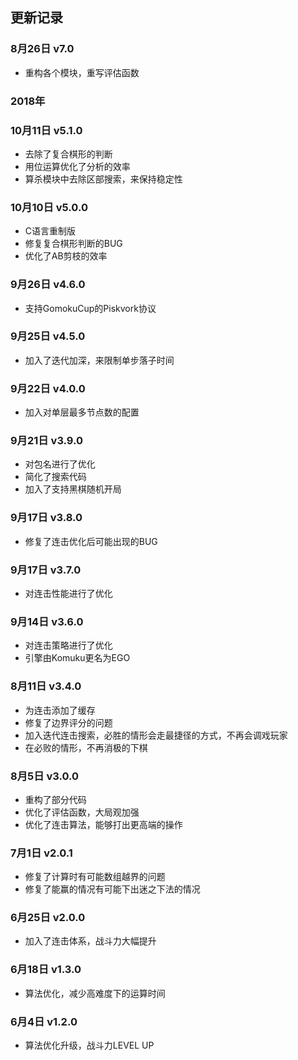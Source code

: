 ## 更新记录

### 8月26日 v7.0
- 重构各个模块，重写评估函数

### 2018年

### 10月11日 v5.1.0
- 去除了复合棋形的判断
- 用位运算优化了分析的效率
- 算杀模块中去除区部搜索，来保持稳定性

### 10月10日 v5.0.0
- C语言重制版
- 修复复合棋形判断的BUG
- 优化了AB剪枝的效率

### 9月26日 v4.6.0
- 支持GomokuCup的Piskvork协议

### 9月25日 v4.5.0
- 加入了迭代加深，来限制单步落子时间

### 9月22日 v4.0.0
- 加入对单层最多节点数的配置

### 9月21日 v3.9.0
- 对包名进行了优化
- 简化了搜索代码
- 加入了支持黑棋随机开局

### 9月17日 v3.8.0
- 修复了连击优化后可能出现的BUG

### 9月17日 v3.7.0
- 对连击性能进行了优化

### 9月14日 v3.6.0
- 对连击策略进行了优化
- 引擎由Komuku更名为EGO

### 8月11日 v3.4.0
- 为连击添加了缓存
- 修复了边界评分的问题
- 加入迭代连击搜索，必胜的情形会走最捷径的方式，不再会调戏玩家
- 在必败的情形，不再消极的下棋

### 8月5日 v3.0.0
- 重构了部分代码
- 优化了评估函数，大局观加强
- 优化了连击算法，能够打出更高端的操作

### 7月1日 v2.0.1
- 修复了计算时有可能数组越界的问题
- 修复了能赢的情况有可能下出迷之下法的情况

### 6月25日 v2.0.0
- 加入了连击体系，战斗力大幅提升

### 6月18日 v1.3.0
- 算法优化，减少高难度下的运算时间

### 6月4日 v1.2.0
- 算法优化升级，战斗力LEVEL UP
